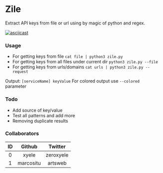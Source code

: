 # Zile
Extract API keys from file or url using by magic of python and regex.

[![asciicast](https://asciinema.org/a/9AHGuvFiPg2ET2Cw8A1EKBRG8.svg)](https://asciinema.org/a/9AHGuvFiPg2ET2Cw8A1EKBRG8)

### Usage
+ For getting keys from file
```cat file | python3 zile.py```
+ For getting keys from all files under current dir
```python3 zile.py --file```
+ For getting keys from urls/domains
```cat urls | python3 zile.py --request```

Output: `[serviceName] keyValue`
For colored output use `--colored` parameter

### Todo
+ Add source of key/value
+ Test all patterns and add more
+ Removing duplicate results

### Collaborators
|ID|Github|Twitter|
| :------------: | :------------: | :------------: |
|0|xyele|zeroxyele|
|1|marcositu|artsweb|
